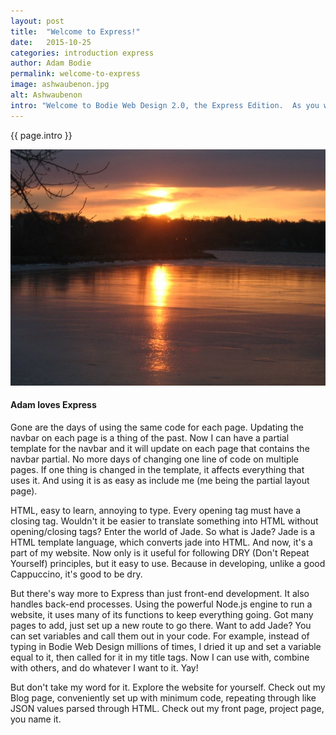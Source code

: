 ```yaml
---
layout: post
title:  "Welcome to Express!"
date:   2015-10-25
categories: introduction express
author: Adam Bodie
permalink: welcome-to-express
image: ashwaubenon.jpg
alt: Ashwaubenon
intro: "Welcome to Bodie Web Design 2.0, the Express Edition.  As you will see on my web page, I have updated my initial version of Bodie Web Design by using Express as a web framework.  So why use Express (or any web framework) instead of just plain HTML, CSS &amp; JavaScript.  The answer is simple: It's easier (if you know how to use it)."
---
```

<div class="article">
<p> {{ page.intro }}</p>
<div class="blog-pic">
	<img src="/img/ashwaubenon.jpg" data-toggle="tooltip" title="Adam loves Express." class="image block img-responsive">
	<h4>Adam loves Express</h4>
</div>
<p>Gone are the days of using the same code for each page.  Updating the navbar on each page is a thing of the past.  Now I can have a partial template for the navbar and it will update on each page that contains the navbar partial.  No more days of changing one line of code on multiple pages.  If one thing is changed in the template, it affects everything that uses it.  And using it is as easy as include me (me being the partial layout page).</p>
<p>HTML, easy to learn, annoying to type.  Every opening tag must have a closing tag.  Wouldn't it be easier to translate something into HTML without opening/closing tags?  Enter the world of Jade.  So what is Jade?  Jade is a HTML template language, which converts jade into HTML.  And now, it's a part of my website.  Now only is it useful for following DRY (Don't Repeat Yourself) principles, but it easy to use.  Because in developing, unlike a good Cappuccino, it's good to be dry.</p>
<p>But there's way more to Express than just front-end development.  It also handles back-end processes.  Using the powerful Node.js engine to run a website, it uses many of its functions to keep everything going.  Got many pages to add, just set up a new route to go there.  Want to add Jade?  You can set variables and call them out in your code.  For example, instead of typing in Bodie Web Design millions of times, I dried it up and set a variable equal to it, then called for it in my title tags.  Now I can use with, combine with others, and do whatever I want to it.  Yay!</p>
<p>But don't take my word for it.  Explore the website for yourself.  Check out my Blog page, conveniently set up with minimum code, repeating through like JSON values parsed through HTML.  Check out my front page, project page, you name it.</p>
</div>